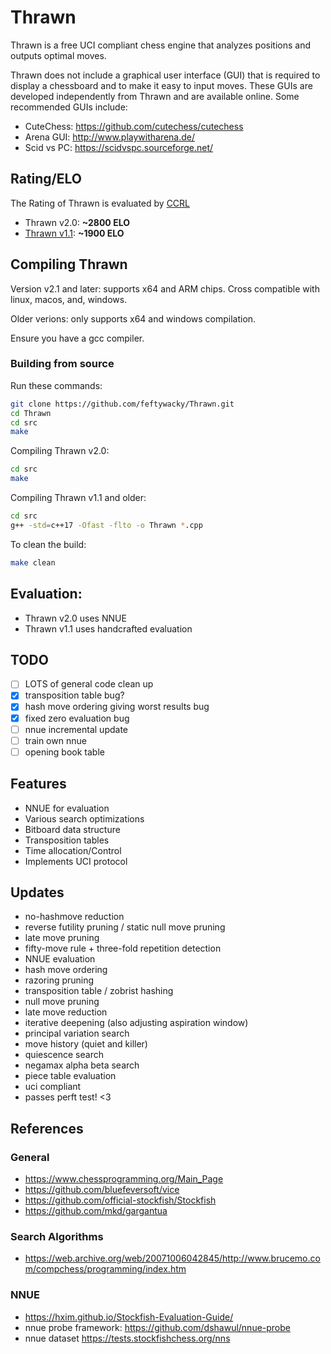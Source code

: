 # Thrawn
Thrawn is a free UCI compliant chess engine that analyzes positions and outputs optimal moves. 

Thrawn does not include a graphical user interface (GUI) that is required to display a chessboard and to make it easy to input moves. These GUIs are developed independently from Thrawn and are available online. Some recommended GUIs include:
- CuteChess: https://github.com/cutechess/cutechess
- Arena GUI: http://www.playwitharena.de/
- Scid vs PC: https://scidvspc.sourceforge.net/

## Rating/ELO
The Rating of Thrawn is evaluated by [CCRL](https://computerchess.org.uk/ccrl/404/) <br>
- Thrawn v2.0: **~2800 ELO**
- [Thrawn v1.1](https://computerchess.org.uk/ccrl/404/cgi/compare_engines.cgi?class=None&only_best_in_class=on&num_best_in_class=1&e=Thrawn+1.1+64-bit&print=Rating+list&profile_step=50&profile_numbers=1&print=Results+table&print=LOS+table&table_size=100&ct_from_elo=0&ct_to_elo=10000&match_length=30&cross_tables_for_best_versions_only=1&sort_tables=by+rating&diag=0&reference_list=None&recalibrate=no): **~1900 ELO**

## Compiling Thrawn
Version v2.1 and later: supports x64 and ARM chips. Cross compatible with linux, macos, and, windows.

Older verions: only supports x64 and windows compilation.

Ensure you have a gcc compiler.

### Building from source
Run these commands:
```bash
git clone https://github.com/feftywacky/Thrawn.git
cd Thrawn
cd src
make
```

Compiling Thrawn v2.0:
```bash
cd src
make
``` 

Compiling Thrawn v1.1 and older:
```bash
cd src
g++ -std=c++17 -Ofast -flto -o Thrawn *.cpp
```

To clean the build:
```bash
make clean
```

## Evaluation:
- Thrawn v2.0 uses NNUE
- Thrawn v1.1 uses handcrafted evaluation

## TODO
- [ ] LOTS of general code clean up
- [x] transposition table bug?
- [x] hash move ordering giving worst results bug
- [x] fixed zero evaluation bug
- [ ] nnue incremental update
- [ ] train own nnue
- [ ] opening book table

## Features
- NNUE for evaluation
- Various search optimizations
- Bitboard data structure
- Transposition tables
- Time allocation/Control
- Implements UCI protocol

## Updates
- no-hashmove reduction
- reverse futility pruning / static null move pruning
- late move pruning
- fifty-move rule + three-fold repetition detection
- NNUE evaluation
- hash move ordering
- razoring pruning
- transposition table / zobrist hashing
- null move pruning
- late move reduction
- iterative deepening (also adjusting aspiration window)
- principal variation search
- move history (quiet and killer)
- quiescence search
- negamax alpha beta search
- piece table evaluation
- uci compliant
- passes perft test! <3

## References
### General
- https://www.chessprogramming.org/Main_Page
- https://github.com/bluefeversoft/vice
- https://github.com/official-stockfish/Stockfish
- https://github.com/mkd/gargantua 
### Search Algorithms
- https://web.archive.org/web/20071006042845/http://www.brucemo.com/compchess/programming/index.htm
### NNUE
- https://hxim.github.io/Stockfish-Evaluation-Guide/ <br>
- nnue probe framework: https://github.com/dshawul/nnue-probe
- nnue dataset https://tests.stockfishchess.org/nns